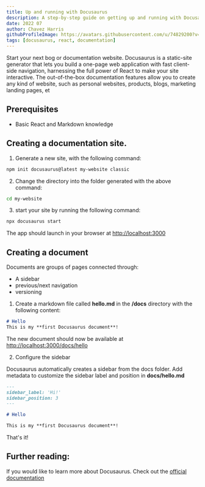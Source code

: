 ```yaml
---
title: Up and running with Docusaurus
description: A step-by-step guide on getting up and running with Docusaurus
date: 2022 07
author: Chavez Harris
githubProfileImage: https://avatars.githubusercontent.com/u/74829200?v=4
tags: [docusaurus, react, documentation]
---
```


Start your next bog or documentation website. Docusaurus is a static-site generator that lets you build a one-page web application with fast client-side navigation, harnessing the full power of React to make your site interactive. The out-of-the-box documentation features allow you to create any kind of website, such as personal websites, products, blogs, marketing landing pages, et

<!-- more -->

## Prerequisites

- Basic React and Markdown knowledge

## Creating a documentation site.

1. Generate a new site, with the following command:

```sh
npm init docusaurus@latest my-website classic

```

2. Change the directory into the folder generated with the above command:

```sh
cd my-website

```

3. start your site by running the following command:

```sh
npx docusaurus start

```

The app should launch in your browser at [http://localhost:3000](http://localhost:3000)

## Creating a document

Documents are groups of pages connected through:

- A sidebar
- previous/next navigation
- versioning

1. Create a markdown file called **hello.md** in the **/docs** directory with the following content:

```markdown
# Hello
This is my **first Docusaurus document**!

```

The new document should now be available at [http://localhost:3000/docs/hello](http://localhost:3000/docs/hello)

2. Configure the sidebar


Docusaurus automatically creates a sidebar from the docs folder. Add metadata to customize the sidebar label and position in **docs/hello.md**

```markdown
---
sidebar_label: 'Hi!'
sidebar_position: 3
---

# Hello

This is my **first Docusaurus document**!

```

That's it!

## Further reading:

If you would like to learn more about Docusaurus. Check out the [official documentation](https://tutorial.docusaurus.io/docs/intro)